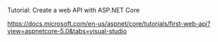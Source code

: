 Tutorial: Create a web API with ASP.NET Core

https://docs.microsoft.com/en-us/aspnet/core/tutorials/first-web-api?view=aspnetcore-5.0&tabs=visual-studio
